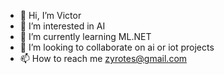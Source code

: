 - 👋 Hi, I’m Victor
- 👀 I’m interested in AI
- 🌱 I’m currently learning ML.NET
- 💞️ I’m looking to collaborate on ai or iot projects
- 📫 How to reach me zyrotes@gmail.com

<!---
zyrotes/zyrotes is a ✨ special ✨ repository because its `README.md` (this file) appears on your GitHub profile.
You can click the Preview link to take a look at your changes.
--->

